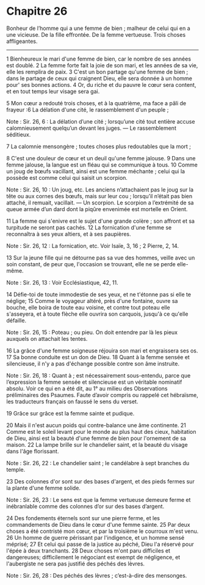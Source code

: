 # Chapitre 26

Bonheur de l’homme qui a une femme de bien ; malheur de celui qui en a une vicieuse.
De la fille effrontée.
De la femme vertueuse.
Trois choses affligeantes.

***

1 Bienheureux le mari d'une femme de bien, car le nombre de ses années est doublé. 2 La femme forte fait la joie de son mari, et les années de sa vie, elle les remplira de paix. 3 C'est un bon partage qu'une femme de bien ; dans le partage de ceux qui craignent Dieu, elle sera donnée à un homme pour' ses bonnes actions. 4 Or, du riche et du pauvre le cœur sera content, et en tout temps leur visage sera gai.


5 Mon cœur a redouté trois choses, et à la quatrième, ma face a pâli de frayeur :6 La délation d'une cité, le rassemblement d'un peuple ;

<span class="bible-note">Note : </span> Sir. 26, 6 : La délation d’une cité ; lorsqu’une cité tout entière accuse calomnieusement quelqu’un devant les juges. ― Le rassemblement séditieux.

7 La calomnie mensongère ; toutes choses plus redoutables que la mort ;


8 C'est une douleur de cœur et un deuil qu'une femme jalouse. 9 Dans une femme jalouse, la langue est un fléau qui se communique à tous. 10 Comme un joug de bœufs vacillant, ainsi est une femme méchante ; celui qui la possède est comme celui qui saisit un scorpion.

<span class="bible-note">Note : </span> Sir. 26, 10 : Un joug, etc. Les anciens n’attachaient pas le joug sur la tête ou aux cornes des bœufs, mais sur leur cou ; lorsqu’il n’était pas bien attaché, il remuait, vacillait. ― Un scorpion. Le scorpion a l’extrémité de sa queue armée d’un dard dont la piqûre envenimée est mortelle en Orient.

11 La femme qui s'enivre est le sujet d'une grande colère ; son affront et sa turpitude ne seront pas cachés. 12 La fornication d'une femme se reconnaîtra à ses yeux altiers, et à ses paupières.

<span class="bible-note">Note : </span> Sir. 26, 12 : La fornication, etc. Voir Isaïe, 3, 16 ; 2 Pierre, 2, 14.


13 Sur la jeune fille qui ne détourne pas sa vue des hommes, veille avec un soin constant, de peur que, l'occasion se trouvant, elle ne se perde elle-même.

<span class="bible-note">Note : </span> Sir. 26, 13 : Voir Ecclésiastique, 42, 11.

14 Défie-toi de toute immodestie de ses yeux, et ne t'étonne pas si elle te néglige; 15 Comme le voyageur altéré, près d'une fontaine, ouvre sa bouche, elle boira de toute eau voisine, et contre tout poteau elle s'asseyera, et à toute flèche elle ouvrira son carquois, jusqu'à ce qu'elle défaille.

<span class="bible-note">Note : </span> Sir. 26, 15 : Poteau ; ou pieu. On doit entendre par là les pieux auxquels on attachait les tentes.

16 La grâce d'une femme soigneuse réjouira son mari et engraissera ses os. 17 Sa bonne conduite est un don de Dieu. 18 Quant à la femme sensée et silencieuse, il n'y a pas d'échange possible contre son âme instruite.

<span class="bible-note">Note : </span> Sir. 26, 18 : Quant à ; est nécessairement sous-entendu, parce que l’expression la femme sensée et silencieuse est un véritable nominatif absolu. Voir ce qui en a été dit, au 1° au milieu des Observations préliminaires des Psaumes. Faute d’avoir compris ou rappelé cet hébraïsme, les traducteurs français on faussé le sens du verset.


19 Grâce sur grâce est la femme sainte et pudique.


20 Mais il n'est aucun poids qui contre-balance une âme continente. 21 Comme est le soleil levant pour le monde au plus haut des cieux, habitation de Dieu, ainsi est la beauté d'une femme de bien pour l'ornement de sa maison. 22 La lampe brille sur le chandelier saint, et la beauté du visage dans l'âge florissant.

<span class="bible-note">Note : </span> Sir. 26, 22 : Le chandelier saint ; le candélabre à sept branches du temple.

23 Des colonnes d'or sont sur des bases d'argent, et des pieds fermes sur la plante d'une femme solide.

<span class="bible-note">Note : </span> Sir. 26, 23 : Le sens est que la femme vertueuse demeure ferme et inébranlable comme des colonnes d’or sur des bases d’argent.

24 Des fondements éternels sont sur une pierre ferme, et les commandements de Dieu dans le cœur d'une femme sainte. 25 Par deux choses a été contristé mon cœur, et par la troisième le courroux m'est venu. 26 Un homme de guerre périssant par l'indigence, et un homme sensé méprisé; 27 Et celui qui passe de la justice au péché, Dieu l'a réservé pour l'épée à deux tranchants. 28 Deux choses m'ont paru difficiles et dangereuses; difficilement le négociant est exempt de négligence, et l'aubergiste ne sera pas justifié des péchés des lèvres.

<span class="bible-note">Note : </span> Sir. 26, 28 : Des péchés des lèvres ; c’est-à-dire des mensonges.

